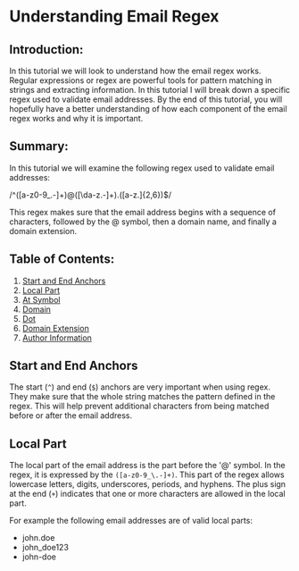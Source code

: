 # Understanding Email Regex

## Introduction:

In this tutorial we will look to understand how the email regex works. Regular expressions or regex are powerful tools for pattern matching in strings and extracting information. In this tutorial I will break down a specific regex used to validate email addresses. By the end of this tutorial, you will hopefully have a better understanding of how each component of the email regex works and why it is important.

## Summary:

In this tutorial we will examine the following regex used to validate email addresses:

/^([a-z0-9_\.-]+)@([\da-z\.-]+)\.([a-z\.]{2,6})$/

This regex makes sure that the email address begins with a sequence of characters, followed by the @ symbol, then a domain name, and finally a domain extension.

## Table of Contents:

1. [Start and End Anchors](#start-end-anchors)
2. [Local Part](#local-part)
3. [At Symbol](#at-symbol)
4. [Domain](#domain)
5. [Dot](#dot)
6. [Domain Extension](#domain-extension)
7. [Author Information](#author-information)

## Start and End Anchors <a name="start-end-anchors"></a>

The start (`^`) and end (`$`) anchors are very important when using regex. They make sure that the whole string matches the pattern defined in the regex. This will help prevent additional characters from being matched before or after the email address.

## Local Part <a name="local-part"></a>

The local part of the email address is the part before the '@' symbol. In the regex, it is expressed by the `([a-z0-9_\.-]+)`. This part of the regex allows lowercase letters, digits, underscores, periods, and hyphens. The plus sign at the end (`+`) indicates that one or more characters are allowed in the local part.

For example the following email addresses are of valid local parts:

- john.doe
- john_doe123
- john-doe

